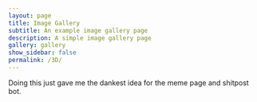 ```yaml
---
layout: page
title: Image Gallery
subtitle: An example image gallery page
description: A simple image gallery page 
gallery: gallery
show_sidebar: false
permalink: /3D/
---
```


Doing this just gave me the dankest idea for the meme page and shitpost bot.
